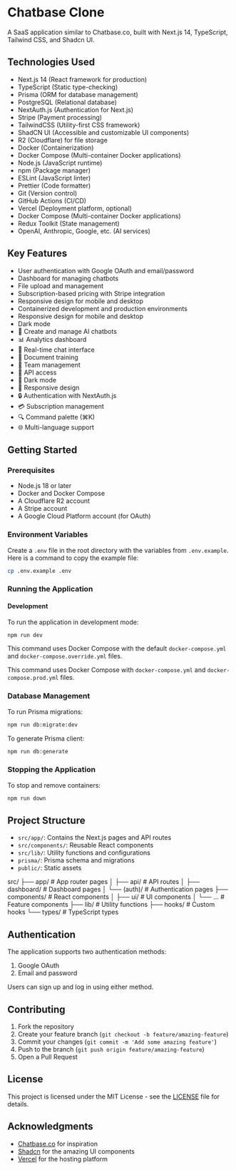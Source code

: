 # Chatbase Clone

A SaaS application similar to Chatbase.co, built with Next.js 14, TypeScript, Tailwind CSS, and Shadcn UI.

## Technologies Used

- Next.js 14 (React framework for production)
- TypeScript (Static type-checking)
- Prisma (ORM for database management)
- PostgreSQL (Relational database)
- NextAuth.js (Authentication for Next.js)
- Stripe (Payment processing)
- TailwindCSS (Utility-first CSS framework)
- ShadCN UI (Accessible and customizable UI components)
- R2 (Cloudflare) for file storage
- Docker (Containerization)
- Docker Compose (Multi-container Docker applications)
- Node.js (JavaScript runtime)
- npm (Package manager)
- ESLint (JavaScript linter)
- Prettier (Code formatter)
- Git (Version control)
- GitHub Actions (CI/CD)
- Vercel (Deployment platform, optional)
- Docker Compose (Multi-container Docker applications)
- Redux Toolkit (State management)
- OpenAI, Anthropic, Google, etc. (AI services)

## Key Features

- User authentication with Google OAuth and email/password
- Dashboard for managing chatbots
- File upload and management
- Subscription-based pricing with Stripe integration
- Responsive design for mobile and desktop
- Containerized development and production environments
- Responsive design for mobile and desktop
- Dark mode
- 🤖 Create and manage AI chatbots
- 📊 Analytics dashboard
- 💬 Real-time chat interface
- 📝 Document training
- 👥 Team management
- 🔑 API access
- 🌙 Dark mode
- 📱 Responsive design
- 🔒 Authentication with NextAuth.js
- 💳 Subscription management
- 🔍 Command palette (⌘K)
- 🌐 Multi-language support

## Getting Started

### Prerequisites

- Node.js 18 or later
- Docker and Docker Compose
- A Cloudflare R2 account
- A Stripe account
- A Google Cloud Platform account (for OAuth)

### Environment Variables

Create a `.env` file in the root directory with the variables from `.env.example`. Here is a command to copy the example file:

```bash
cp .env.example .env
```

### Running the Application

#### Development

To run the application in development mode:

```bash
npm run dev
```

This command uses Docker Compose with the default `docker-compose.yml` and `docker-compose.override.yml` files.

This command uses Docker Compose with `docker-compose.yml` and `docker-compose.prod.yml` files.

### Database Management

To run Prisma migrations:

```bash
npm run db:migrate:dev
```

To generate Prisma client:

```bash
npm run db:generate
```

### Stopping the Application

To stop and remove containers:

```bash
npm run down
```

## Project Structure

- `src/app/`: Contains the Next.js pages and API routes
- `src/components/`: Reusable React components
- `src/lib/`: Utility functions and configurations
- `prisma/`: Prisma schema and migrations
- `public/`: Static assets

src/
├── app/ # App router pages
│ ├── api/ # API routes
│ ├── dashboard/ # Dashboard pages
│ └── (auth)/ # Authentication pages
├── components/ # React components
│ ├── ui/ # UI components
│ └── ... # Feature components
├── lib/ # Utility functions
├── hooks/ # Custom hooks
└── types/ # TypeScript types

## Authentication

The application supports two authentication methods:

1. Google OAuth
2. Email and password

Users can sign up and log in using either method.

## Contributing

1. Fork the repository
2. Create your feature branch (`git checkout -b feature/amazing-feature`)
3. Commit your changes (`git commit -m 'Add some amazing feature'`)
4. Push to the branch (`git push origin feature/amazing-feature`)
5. Open a Pull Request

## License

This project is licensed under the MIT License - see the [LICENSE](LICENSE) file for details.

## Acknowledgments

- [Chatbase.co](https://chatbase.co) for inspiration
- [Shadcn](https://twitter.com/shadcn) for the amazing UI components
- [Vercel](https://vercel.com) for the hosting platform
